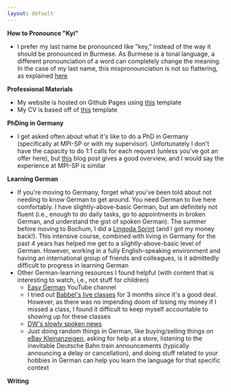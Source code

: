 ```yaml
---
layout: default
---
```

**How to Pronounce "Kyi"**
* I prefer my last name be pronounced like "key," instead of the way it should be pronounced in Burmese. As Burmese is a tonal language, a different pronounciation of a word can completely change the meaning. In the case of my last name, this mispronounciation is not so flattering, as explained [here](https://school.teachingbooks.net/pronounce.cgi?pid=3560)

**Professional Materials**
* My website is hosted on Github Pages using [this](https://github.com/ankitsultana/researcher) template
* My CV is based off of [this](https://www.overleaf.com/latex/examples/academic-cv-template/hvjpfjnyggbf) template

**PhDing in Germany**
* I get asked often about what it's like to do a PhD in Germany (specifically at MPI-SP or with my supervisor). Unfortunately I don't have the capacity to do 1:1 calls for each request (unless you've got an offer here), but [this](https://andreas-zeller.info/2020/07/01/whats-it-like-to-be-a-phd-student-in-germany.html) blog post gives a good overview, and I would say the experience at MPI-SP is similar  

**Learning German**
* If you're moving to Germany, forget what you've been told about not needing to know German to get around. You need German to live here comfortably. I have slightly-above-basic German, but am definitely not fluent (i.e., enough to do daily tasks, go to appointments in broken German, and understand the gist of spoken German). The summer before moving to Bochum, I did a [Lingoda Sprint](https://www.lingoda.com/en/sprint/) (and I got my money back!). This intensive course, combined with living in Germany for the past 4 years has helped me get to a slightly-above-basic level of German. However, working in a fully English-speaking environment and having an international group of friends and colleagues, is it admittedly difficult to progress in learning German  
* Other German-learning resources I found helpful (with content that is interesting to watch, i,e., not stuff for children)
   * [Easy German](https://www.youtube.com/@EasyGerman) YouTube channel
   * I tried out [Babbel's live classes](https://www.babbel.com/) for 3 months since it's a good deal. However, as there was no impending doom of losing my money if I missed a class, I found it difficult to keep myself accountable to showing up for these classes  
   * [DW's slowly spoken news](https://learngerman.dw.com/de/langsam-gesprochene-nachrichten/s-60040332)
   * Just doing random things in German, like buying/selling things on [eBay Kleinanzeigen](https://www.kleinanzeigen.de/), asking for help at a store, listening to the inevitable Deutsche Bahn train announcements (typically announcing a delay or cancellation), and doing stuff related to your hobbies in German can help you learn the language for that specific context
 
**Writing**
